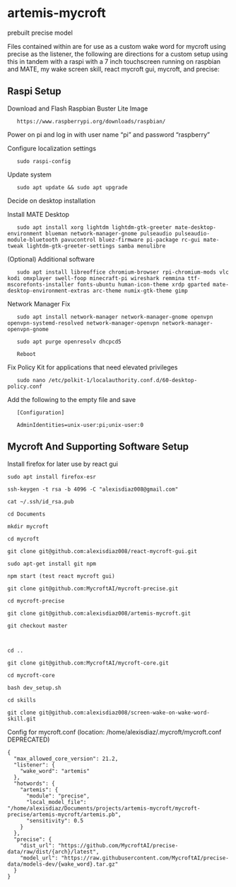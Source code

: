# artemis-mycroft
prebuilt precise model

Files contained within are for use as a custom wake word for mycroft using precise as the listener,
the following are directions for a custom setup using this in tandem with a raspi with a 7 inch touchscreen running on raspbian and MATE,
 my wake screen skill, react mycroft gui, mycroft, and precise:


Raspi Setup
----------------------------------

   Download and Flash Raspbian Buster Lite Image

       https://www.raspberrypi.org/downloads/raspbian/

   Power on pi and log in with user name “pi” and password “raspberry”

   Configure localization settings

       sudo raspi-config

   Update system

       sudo apt update && sudo apt upgrade

   Decide on desktop installation

   Install MATE Desktop

       sudo apt install xorg lightdm lightdm-gtk-greeter mate-desktop-environment blueman network-manager-gnome pulseaudio pulseaudio-module-bluetooth pavucontrol bluez-firmware pi-package rc-gui mate-tweak lightdm-gtk-greeter-settings samba menulibre

   (Optional) Additional software

       sudo apt install libreoffice chromium-browser rpi-chromium-mods vlc kodi omxplayer swell-foop minecraft-pi wireshark remmina ttf-mscorefonts-installer fonts-ubuntu human-icon-theme xrdp gparted mate-desktop-environment-extras arc-theme numix-gtk-theme gimp

   Network Manager Fix

       sudo apt install network-manager network-manager-gnome openvpn openvpn-systemd-resolved network-manager-openvpn network-manager-openvpn-gnome

       sudo apt purge openresolv dhcpcd5

       Reboot

   Fix Policy Kit for applications that need elevated privileges

       sudo nano /etc/polkit-1/localauthority.conf.d/60-desktop-policy.conf

   Add the following to the empty file and save

       [Configuration]

       AdminIdentities=unix-user:pi;unix-user:0


Mycroft And Supporting Software Setup
----------------------------------
Install firefox for later use by react gui

    sudo apt install firefox-esr

    ssh-keygen -t rsa -b 4096 -C "alexisdiaz008@gmail.com"

    cat ~/.ssh/id_rsa.pub

    cd Documents

    mkdir mycroft

    cd mycroft

    git clone git@github.com:alexisdiaz008/react-mycroft-gui.git

    sudo apt-get install git npm

    npm start (test react mycroft gui)

    git clone git@github.com:MycroftAI/mycroft-precise.git

    cd mycroft-precise

    git clone git@github.com:alexisdiaz008/artemis-mycroft.git

    git checkout master 



    cd ..

    git clone git@github.com:MycroftAI/mycroft-core.git

    cd mycroft-core

    bash dev_setup.sh

    cd skills

    git clone git@github.com:alexisdiaz008/screen-wake-on-wake-word-skill.git


Config for mycroft.conf (location: /home/alexisdiaz/.mycroft/mycroft.conf DEPRECATED)

    {
      "max_allowed_core_version": 21.2,
      "listener": {
        "wake_word": "artemis"
      },
      "hotwords": {
        "artemis": {
          "module": "precise",
          "local_model_file": "/home/alexisdiaz/Documents/projects/artemis-mycroft/mycroft-precise/artemis-mycroft/artemis.pb",
          "sensitivity": 0.5
        }
      },
      "precise": {
        "dist_url": "https://github.com/MycroftAI/precise-data/raw/dist/{arch}/latest",
        "model_url": "https://raw.githubusercontent.com/MycroftAI/precise-data/models-dev/{wake_word}.tar.gz"
      }
    }
